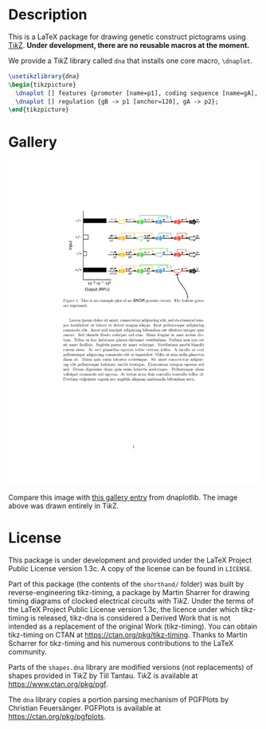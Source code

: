 # Description

This is a LaTeX package for drawing genetic construct pictograms using
[Ti*k*Z](https://www.ctan.org/pkg/pgf). **Under development, there are
no reusable macros at the moment.**

We provide a Ti*k*Z library called `dna` that installs one core macro,
`\dnaplot`.
```latex
\usetikzlibrary{dna}
\begin{tikzpicture}
  \dnaplot [] features {promoter [name=p1], coding sequence [name=gA], terminator, promoter [name=p2], coding sequence [name=gB], terminator};
  \dnaplot [] regulation {gB -> p1 [anchor=120], gA -> p2};
\end{tikzpicture}
```

# Gallery

![Example plot](example.png "Example plot")

Compare this image with [this gallery entry](https://github.com/VoigtLab/dnaplotlib/tree/master/gallery/xnor_truthtable)
from dnaplotlib. The image above was drawn entirely in Ti*k*Z.

# License

This package is under development and provided under the LaTeX Project
Public License version 1.3c. A copy of the license can be found in `LICENSE`.

Part of this package (the contents of the `shorthand/` folder) was built
by reverse-engineering tikz-timing, a package by Martin Sharrer for drawing
timing diagrams of clocked electrical circuits with Ti*k*Z. Under the terms
of the LaTeX Project Public License version 1.3c, the licence under which
tikz-timing is released, tikz-dna is considered a Derived Work that is
not intended as a replacement of the original Work (tikz-timing). You can
obtain tikz-timing on CTAN at <https://ctan.org/pkg/tikz-timing>. Thanks
to Martin Scharrer for tikz-timing and his numerous contributions to the
LaTeX community.

Parts of the `shapes.dna` library are modified versions (not replacements)
of shapes provided in Ti*k*Z by Till Tantau. Ti*k*Z is available at <https://www.ctan.org/pkg/pgf>.

The `dna` library copies a portion parsing mechanism of PGFPlots by Christian
Feuersänger. PGFPlots is available at <https://ctan.org/pkg/pgfplots>.
